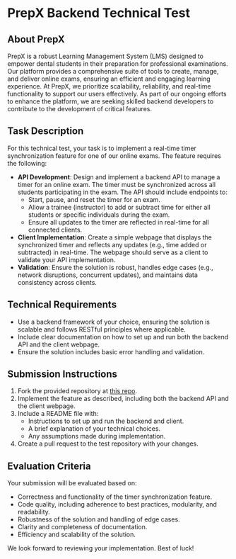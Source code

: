 # PrepX Backend Technical Test

## About PrepX
PrepX is a robust Learning Management System (LMS) designed to empower dental students in their preparation for professional examinations. Our platform provides a comprehensive suite of tools to create, manage, and deliver online exams, ensuring an efficient and engaging learning experience. At PrepX, we prioritize scalability, reliability, and real-time functionality to support our users effectively. As part of our ongoing efforts to enhance the platform, we are seeking skilled backend developers to contribute to the development of critical features.

## Task Description
For this technical test, your task is to implement a real-time timer synchronization feature for one of our online exams. The feature requires the following:

- **API Development**: Design and implement a backend API to manage a timer for an online exam. The timer must be synchronized across all students participating in the exam. The API should include endpoints to:
  - Start, pause, and reset the timer for an exam.
  - Allow a trainee (instructor) to add or subtract time for either all students or specific individuals during the exam.
  - Ensure all updates to the timer are reflected in real-time for all connected clients.
- **Client Implementation**: Create a simple webpage that displays the synchronized timer and reflects any updates (e.g., time added or subtracted) in real-time. The webpage should serve as a client to validate your API implementation.
- **Validation**: Ensure the solution is robust, handles edge cases (e.g., network disruptions, concurrent updates), and maintains data consistency across clients.

## Technical Requirements
- Use a backend framework of your choice, ensuring the solution is scalable and follows RESTful principles where applicable.
- Include clear documentation on how to set up and run both the backend API and the client webpage.
- Ensure the solution includes basic error handling and validation.

## Submission Instructions
1. Fork the provided repository at [this repo](https://github.com/hghazi-prepx/BE-technical-test).
2. Implement the feature as described, including both the backend API and the client webpage.
3. Include a README file with:
   - Instructions to set up and run the backend and client.
   - A brief explanation of your technical choices.
   - Any assumptions made during implementation.
4. Create a pull request to the test repository with your changes.

## Evaluation Criteria
Your submission will be evaluated based on:
- Correctness and functionality of the timer synchronization feature.
- Code quality, including adherence to best practices, modularity, and readability.
- Robustness of the solution and handling of edge cases.
- Clarity and completeness of documentation.
- Efficiency and scalability of the solution.

We look forward to reviewing your implementation. Best of luck!
